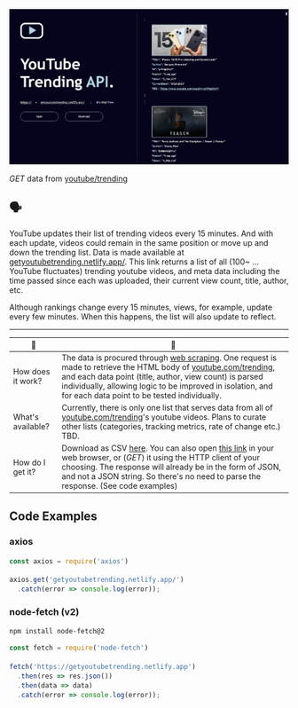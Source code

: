 <img src="./preview.png">

*GET* data from <a href="https://www.youtube.com/trending" target="_blank">youtube/trending</a>

## 🗣️

YouTube updates their list of trending videos every 15 minutes. And with each update, videos could remain in the same position or move up and down the trending list. Data is made available at [getyoutubetrending.netlify.app/](https://getyoutubetrending.netlify.app/). This link returns a list of all (100~ ... YouTube fluctuates) trending youtube videos, and meta data including the time passed since each was uploaded, their current view count, title, author, etc.

Although rankings change every 15 minutes, views,  for example, update every few minutes. When this happens, the list will also update to reflect.

---

|🤔|🧠|
|-|-|
|How does it work?|The data is procured through [web scraping](https://en.wikipedia.org/wiki/Web_scraping). One request is made to retrieve the HTML body of [youtube.com/trending](https://www.youtube.com/trending), and each data point (title, author, view count) is parsed individually, allowing logic to be improved in isolation, and for each data point to be tested individually.
|What's available?| Currently, there is only one list that serves data from all of [youtube.com/trending](https://www.youtube.com/trending)'s youtube videos. Plans to curate other lists (categories, tracking metrics, rate of change etc.) TBD.|
|How do I get it?|Download as CSV [here](https://getyoutubetrending.netlify.app?page=landing). You can also open [this link](https://getyoutubetrending.netlify.app/) in your web browser, or (*GET*) it using the HTTP client of your choosing. The response will already be in the form of JSON, and not a JSON string. So there's no need to parse the response. (See code examples)|

## Code Examples
### axios

```js
const axios = require('axios')

axios.get('getyoutubetrending.netlify.app/')
  .catch(error => console.log(error));
```

### node-fetch (v2)
    npm install node-fetch@2
```js
const fetch = require('node-fetch')

fetch('https://getyoutubetrending.netlify.app')
  .then(res => res.json())
  .then(data => data)
  .catch(error => console.log(error));
```
